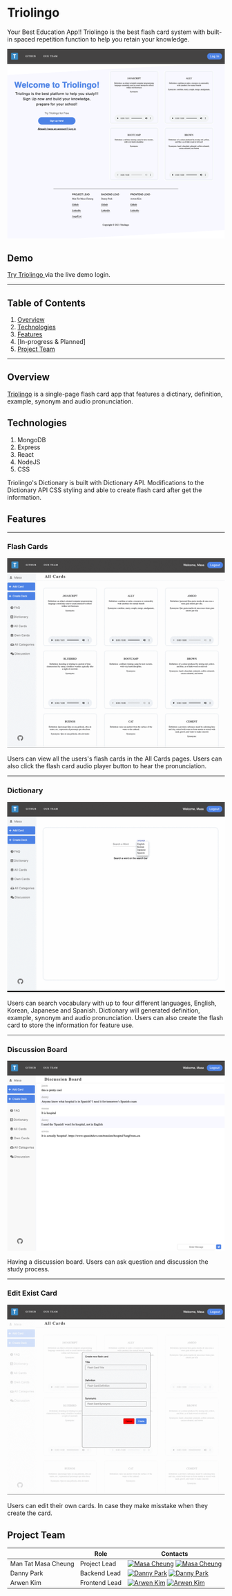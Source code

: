 # Triolingo

Your Best Education App!!
Triolingo is the best flash card system with built-in spaced repetition function to help you retain your knowledge.

![alt text](https://github.com/masacheung/Triolingo/blob/main/frontend/src/styles/img/splash.png)
## Demo

<a href="https://triolingo-mern.herokuapp.com/#/">Try Triolingo </a> via the live demo login.

---

## Table of Contents
1. [Overview](https://github.com/masacheung/Triolingo#overview)
2. [Technologies](https://github.com/masacheung/Triolingo#technologies)
3. [Features](https://github.com/masacheung/Triolingo#features)
4. [In-progress & Planned]
5. [Project Team](https://github.com/masacheung/Triolingo#project-team)

---

## Overview
<a href="https://triolingo-mern.herokuapp.com/#/">Triolingo</a> is a single-page flash card app that features a dictinary, definition, example, synonym and audio pronunciation.

## Technologies
1. MongoDB
2. Express
3. React
4. NodeJS
5. CSS

Triolingo's Dictionary is built with Dictionary API. Modifications to the Dictionary API CSS styling and able to create flash card after get the information.

## Features

---

### Flash Cards
![alt text](https://github.com/masacheung/Triolingo/blob/main/frontend/src/styles/img/card.gif)

Users can view all the users's flash cards in the All Cards pages. Users can also click the flash card audio player button to hear the pronunciation.

---

### Dictionary
![alt text](https://github.com/masacheung/Triolingo/blob/main/frontend/src/styles/img/dictionary.gif)

Users can search vocabulary with up to four different languages, English, Korean, Japanese and Spanish. Dictionary will generated definition, example, synonym and audio pronunciation. Users can also create the flash card to store the information for feature use.

---

### Discussion Board
![alt text](https://github.com/masacheung/Triolingo/blob/main/frontend/src/styles/img/discussion.png)

Having a discussion board. Users can ask question and discussion the study process.

---

### Edit Exist Card
![alt text](https://github.com/masacheung/Triolingo/blob/main/frontend/src/styles/img/update_card.gif)

Users can edit their own cards. In case they make misstake when they create the card.


## Project Team

| |Role| Contacts|
| ------------- | ---- | ---- |
| Man Tat Masa Cheung | Project Lead | [![Masa Cheung][linkedin-shield]](https://www.linkedin.com/in/man-tat-masa-cheung-725b39b8/) [![Masa Cheung][github-shield]](https://github.com/masacheung)|
| Danny Park | Backend Lead | [![Danny Park][linkedin-shield]](https://www.linkedin.com/in/jwp007/) [![Danny Park][github-shield]](https://github.com/dannyjwpark) |
| Arwen Kim | Frontend Lead | [![Arwen Kim][linkedin-shield]](https://www.linkedin.com/in/arwen-kim-85a01b221/) [![Arwen Kim][github-shield]](https://github.com/arwensookim)|

[linkedin-shield]: https://img.shields.io/badge/LinkedIn-0077B5?style=for-the-badge&logo=linkedin&logoColor=white
[github-shield]:https://img.shields.io/badge/GitHub-100000?style=for-the-badge&logo=github&logoColor=white